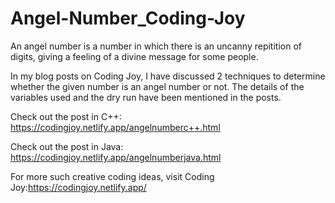 # Angel-Number_Coding-Joy

An angel number is a number in which there is an uncanny repitition of digits, giving a feeling of a divine message for some people.

In my blog posts on Coding Joy, I have discussed 2 techniques to determine whether the given number is an angel number or not.
The details of the variables used and the dry run have been mentioned in the posts.

Check out the post in C++:
https://codingjoy.netlify.app/angelnumberc++.html

Check out the post in Java:
https://codingjoy.netlify.app/angelnumberjava.html

For more such creative coding ideas, visit Coding Joy:https://codingjoy.netlify.app/



